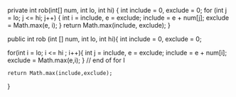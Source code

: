 private int rob(int[] num, int lo, int hi) {
    int include = 0, exclude = 0;
    for (int j = lo; j <= hi; j++) {
        int i = include, e = exclude;
        include = e + num[j];
        exclude = Math.max(e, i);
    }
    return Math.max(include, exclude);
}

public  int rob (int [] num, int lo, int hi){
  int include = 0, exclude = 0;

  for(int i = lo; i <= hi ; i++){
    int j = include, e = exclude;
    include = e + num[i];
    exclude = Math.max(e,i);
    } // end of for I

    return Math.max(include,exclude);

}
